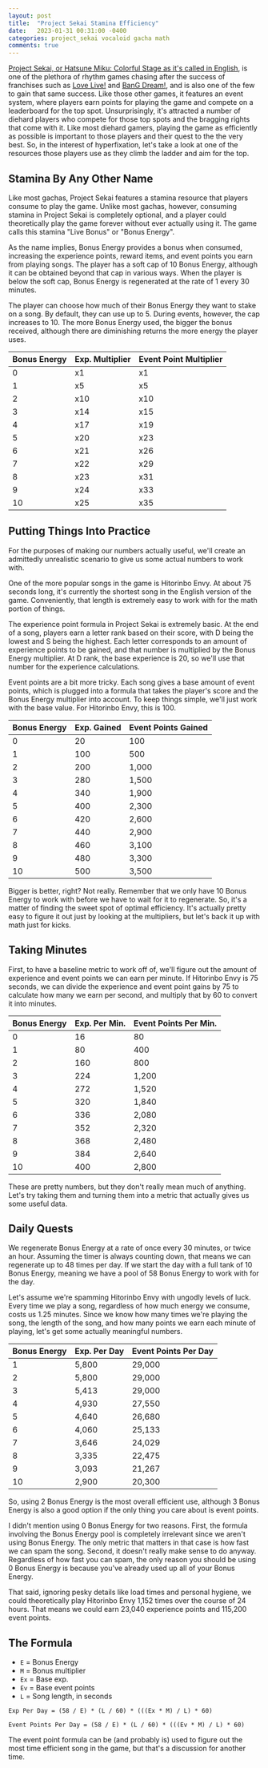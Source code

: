 ```yaml
---
layout: post
title:  "Project Sekai Stamina Efficiency"
date:   2023-01-31 00:31:00 -0400
categories: project_sekai vocaloid gacha math
comments: true
---
```


[Project Sekai, or Hatsune Miku: Colorful Stage as it's called in English](https://www.colorfulstage.com), is one of the plethora of rhythm games chasing after the success of franchises such as [Love Live!](https://lovelive-sif-global.bushimo.jp) and [BanG Dream!](https://bang-dream-gbp-en.bushiroad.com), and is also one of the few to gain that same success. Like those other games, it features an event system, where players earn points for playing the game and compete on a leaderboard for the top spot. Unsurprisingly, it's attracted a number of diehard players who compete for those top spots and the bragging rights that come with it. Like most diehard gamers, playing the game as efficiently as possible is important to those players and their quest to the the very best. So, in the interest of hyperfixation, let's take a look at one of the resources those players use as they climb the ladder and aim for the top.

## Stamina By Any Other Name
Like most gachas, Project Sekai features a stamina resource that players consume to play the game. Unlike most gachas, however, consuming stamina in Project Sekai is completely optional, and a player could theoretically play the game forever without ever actually using it. The game calls this stamina "Live Bonus" or "Bonus Energy". 

As the name implies, Bonus Energy provides a bonus when consumed, increasing the experience points, reward items, and event points you earn from playing songs. The player has a soft cap of 10 Bonus Energy, although it can be obtained beyond that cap in various ways. When the player is below the soft cap, Bonus Energy is regenerated at the rate of 1 every 30 minutes.

The player can choose how much of their Bonus Energy they want to stake on a song. By default, they can use up to 5. During events, however, the cap increases to 10. The more Bonus Energy used, the bigger the bonus received, although there are diminishing returns the more energy the player uses.

| Bonus Energy | Exp. Multiplier | Event Point Multiplier |
| --- | --- | --- |
| 0 | x1 | x1 |
| 1 | x5 | x5 |
| 2 | x10 | x10 |
| 3 | x14 | x15 |
| 4 | x17 | x19 |
| 5 | x20 | x23 |
| 6 | x21 | x26 |
| 7 | x22 | x29 |
| 8 | x23 | x31 |
| 9 | x24 | x33 |
| 10 | x25 | x35 |

## Putting Things Into Practice
For the purposes of making our numbers actually useful, we'll create an admittedly unrealistic scenario to give us some actual numbers to work with.

One of the more popular songs in the game is Hitorinbo Envy. At about 75 seconds long, it's currently the shortest song in the English version of the game. Conveniently, that length is extremely easy to work with for the math portion of things.

The experience point formula in Project Sekai is extremely basic. At the end of a song, players earn a letter rank based on their score, with D being the lowest and S being the highest. Each letter corresponds to an amount of experience points to be gained, and that number is multiplied by the Bonus Energy multiplier. At D rank, the base experience is 20, so we'll use that number for the experience calculations.

Event points are a bit more tricky. Each song gives a base amount of event points, which is plugged into a formula that takes the player's score and the Bonus Energy multiplier into account. To keep things simple, we'll just work with the base value. For Hitorinbo Envy, this is 100.

| Bonus Energy | Exp. Gained | Event Points Gained |
| --- | --- | --- |
| 0 | 20 | 100 |
| 1 | 100 | 500 |
| 2 | 200 | 1,000 |
| 3 | 280 | 1,500 |
| 4 | 340 | 1,900 |
| 5 | 400 | 2,300 |
| 6 | 420 | 2,600 |
| 7 | 440 | 2,900 |
| 8 | 460 | 3,100 |
| 9 | 480 | 3,300 |
| 10 | 500 | 3,500 |

Bigger is better, right? Not really. Remember that we only have 10 Bonus Energy to work with before we have to wait for it to regenerate. So, it's a matter of finding the sweet spot of optimal efficiency. It's actually pretty easy to figure it out just by looking at the multipliers, but let's back it up with math just for kicks.

## Taking Minutes
First, to have a baseline metric to work off of, we'll figure out the amount of experience and event points we can earn per minute. If Hitorinbo Envy is 75 seconds, we can divide the experience and event point gains by 75 to calculate how many we earn per second, and multiply that by 60 to convert it into minutes.

| Bonus Energy | Exp. Per Min. | Event Points Per Min. |
| --- | --- | --- |
| 0 | 16 | 80 |
| 1 | 80 | 400 |
| 2 | 160 | 800 |
| 3 | 224 | 1,200 |
| 4 | 272 | 1,520 |
| 5 | 320 | 1,840 |
| 6 | 336 | 2,080 |
| 7 | 352 | 2,320 |
| 8 | 368 | 2,480 |
| 9 | 384 | 2,640 |
| 10 | 400 | 2,800 |

These are pretty numbers, but they don't really mean much of anything. Let's try taking them and turning them into a metric that actually gives us some useful data.

## Daily Quests
We regenerate Bonus Energy at a rate of once every 30 minutes, or twice an hour. Assuming the timer is always counting down, that means we can regenerate up to 48 times per day. If we start the day with a full tank of 10 Bonus Energy, meaning we have a pool of 58 Bonus Energy to work with for the day.

Let's assume we're spamming Hitorinbo Envy with ungodly levels of luck. Every time we play a song, regardless of how much energy we consume, costs us 1.25 minutes. Since we know how many times we're playing the song, the length of the song, and how many points we earn each minute of playing, let's get some actually meaningful numbers.

| Bonus Energy | Exp. Per Day | Event Points Per Day |
| --- | --- | --- |
| 1 | 5,800 | 29,000 |
| 2 | 5,800 | 29,000 |
| 3 | 5,413 | 29,000 |
| 4 | 4,930 | 27,550 |
| 5 | 4,640 | 26,680 |
| 6 | 4,060 | 25,133 |
| 7 | 3,646 | 24,029 |
| 8 | 3,335 | 22,475 |
| 9 | 3,093 | 21,267 |
| 10 | 2,900 | 20,300 |

So, using 2 Bonus Energy is the most overall efficient use, although 3 Bonus Energy is also a good option if the only thing you care about is event points.

I didn't mention using 0 Bonus Energy for two reasons. First, the formula involving the Bonus Energy pool is completely irrelevant since we aren't using Bonus Energy. The only metric that matters in that case is how fast we can spam the song. Second, it doesn't really make sense to do anyway. Regardless of how fast you can spam, the only reason you should be using 0 Bonus Energy is because you've already used up all of your Bonus Energy.

That said, ignoring pesky details like load times and personal hygiene, we could theoretically play Hitorinbo Envy 1,152 times over the course of 24 hours. That means we could earn 23,040 experience points and 115,200 event points.

## The Formula
- `E` = Bonus Energy
- `M` = Bonus multiplier
- `Ex` = Base exp.
- `Ev` = Base event points
- `L` = Song length, in seconds

```
Exp Per Day = (58 / E) * (L / 60) * (((Ex * M) / L) * 60)

Event Points Per Day = (58 / E) * (L / 60) * (((Ev * M) / L) * 60)
```

The event point formula can be (and probably is) used to figure out the most time efficient song in the game, but that's a discussion for another time.
